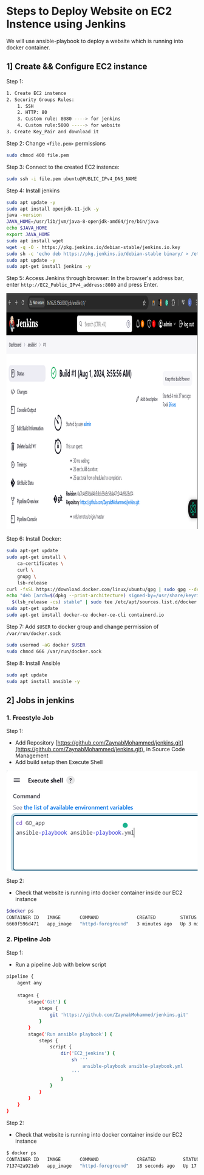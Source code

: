 # Steps to Deploy Website on EC2 Instence using Jenkins
We will use ansible-playbook to deploy a website which is running into docker container.
## 1] Create && Configure EC2 instance
Step 1:
```bash
1. Create EC2 instence
2. Security Groups Rules:
    1. SSH
    2. HTTP: 80
    3. Custom rule: 8080 ----> for jenkins
    4. Custom rule:5000 -----> for website
3. Create Key_Pair and download it
```
Step 2:
Change `<file.pem>` permissions
```bash
sudo chmod 400 file.pem
```
Step 3:
Connect to the created EC2 instence:
```bash
sudo ssh -i file.pem ubuntu@PUBLIC_IPv4_DNS_NAME
```
Step 4:
Install jenkins
```bash
sudo apt update -y
sudo apt install openjdk-11-jdk -y
java -version
JAVA_HOME=/usr/lib/jvm/java-8-openjdk-amd64/jre/bin/java
echo $JAVA_HOME
export JAVA_HOME
sudo apt install wget 
wget -q -O - https://pkg.jenkins.io/debian-stable/jenkins.io.key
sudo sh -c 'echo deb https://pkg.jenkins.io/debian-stable binary/ > /etc/apt/sources.list.d/jenkins.list'
sudo apt update -y 
sudo apt-get install jenkins -y
```
Step 5:
Access Jenkins through browser:
In the browser's address bar, enter `http://EC2_Public_IPv4_address:8080` and press Enter.

<img src="https://github.com/ZaynabMohammed/jenkins/blob/master/EC2_jenkins/2.PNG" width="900" height="620" >

Step 6:
Install Docker:
```bash
sudo apt-get update
sudo apt-get install \
    ca-certificates \
    curl \
    gnupg \
    lsb-release
curl -fsSL https://download.docker.com/linux/ubuntu/gpg | sudo gpg --dearmor -o /usr/share/keyrings/docker-archive-keyring.gpg
echo "deb [arch=$(dpkg --print-architecture) signed-by=/usr/share/keyrings/docker-archive-keyring.gpg] https://download.docker.com/linux/ubuntu \
  $(lsb_release -cs) stable" | sudo tee /etc/apt/sources.list.d/docker.list > /dev/null
sudo apt-get update
sudo apt-get install docker-ce docker-ce-cli containerd.io
```
Step 7:
Add `$USER` to docker group and change permission of `/var/run/docker.sock`
```bash
sudo usermod -aG docker $USER
sudo chmod 666 /var/run/docker.sock
```
Step 8:
Install Ansible
```bash
sudo apt update
sudo apt install ansible -y
```
## 2] Jobs in jenkins
### 1. Freestyle Job  
Step 1:    
- Add Repository [https://github.com/ZaynabMohammed/jenkins.git](https://github.com/ZaynabMohammed/jenkins.git), in Source Code Management
- Add build setup then Execute Shell  
   
![1](1.PNG)

Step 2:  
- Check that website is running into docker container inside our EC2 instance
```bash
$docker ps
CONTAINER ID   IMAGE       COMMAND              CREATED         STATUS         PORTS                                               NAMES
6669f596d471   app_image   "httpd-foreground"   3 minutes ago   Up 3 minutes   80/tcp, 0.0.0.0:5000->8080/tcp, :::5000->8080/tcp   app
```
### 2. Pipeline Job  
Step 1:  
- Run a pipeline Job with below script  
```bash
pipeline {
    agent any
	
    stages {
	    stage('Git') {
            steps {
                git 'https://github.com/ZaynabMohammed/jenkins.git'
            }
        }
        stage('Run ansible playbook') {
            steps {
                script {
                    dir('EC2_jenkins') {
                        sh '''
                            ansible-playbook ansible-playbook.yml
                        '''
                    }
                }
            }
        }
    }
}
```
Step 2:  
- Check that website is running into docker container inside our EC2 instance  
```bash
$ docker ps
CONTAINER ID   IMAGE       COMMAND              CREATED          STATUS          PORTS                                               NAMES
713742a921eb   app_image   "httpd-foreground"   18 seconds ago   Up 17 seconds   80/tcp, 0.0.0.0:5000->8080/tcp, :::5000->8080/tcp   app
```
